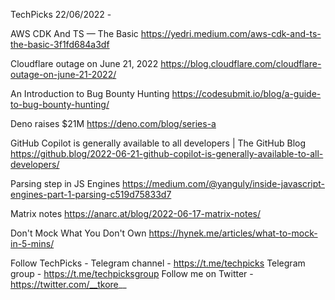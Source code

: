 TechPicks 22/06/2022 -

AWS CDK And TS — The Basic
https://yedri.medium.com/aws-cdk-and-ts-the-basic-3f1fd684a3df

Cloudflare outage on June 21, 2022
https://blog.cloudflare.com/cloudflare-outage-on-june-21-2022/

An Introduction to Bug Bounty Hunting
https://codesubmit.io/blog/a-guide-to-bug-bounty-hunting/

Deno raises $21M
https://deno.com/blog/series-a

GitHub Copilot is generally available to all developers | The GitHub Blog
https://github.blog/2022-06-21-github-copilot-is-generally-available-to-all-developers/

Parsing step in JS Engines
https://medium.com/@yanguly/inside-javascript-engines-part-1-parsing-c519d75833d7

Matrix notes
https://anarc.at/blog/2022-06-17-matrix-notes/

Don't Mock What You Don't Own
https://hynek.me/articles/what-to-mock-in-5-mins/

Follow TechPicks -
Telegram channel - https://t.me/techpicks
Telegram group - https://t.me/techpicksgroup
Follow me on Twitter - https://twitter.com/__tkore__